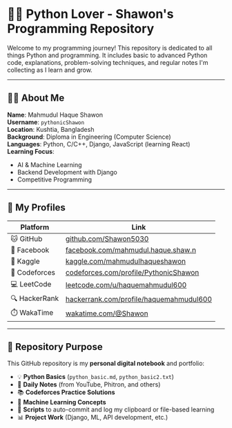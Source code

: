 # 👨‍💻 Python Lover - Shawon's Programming Repository

Welcome to my programming journey! This repository is dedicated to all things Python and programming. It includes basic to advanced Python code, explanations, problem-solving techniques, and regular notes I'm collecting as I learn and grow.

---

## 🧑‍💻 About Me

**Name**: Mahmudul Haque Shawon  
**Username**: `pythonicShawon`  
**Location**: Kushtia, Bangladesh  
**Background**: Diploma in Engineering (Computer Science)  
**Languages**: Python, C/C++, Django, JavaScript (learning React)  
**Learning Focus**:
- AI & Machine Learning
- Backend Development with Django
- Competitive Programming

---

## 🔗 My Profiles

| Platform        | Link                                                                 |
|-----------------|----------------------------------------------------------------------|
| 🐱 GitHub        | [github.com/Shawon5030](https://github.com/Shawon5030)              |
| 📘 Facebook      | [facebook.com/mahmudul.haque.shaw.n](https://facebook.com/mahmudul.haque.shaw.n) |
| 🧠 Kaggle        | [kaggle.com/mahmudulhaqueshawon](https://www.kaggle.com/mahmudulhaqueshawon) |
| 🧮 Codeforces    | [codeforces.com/profile/PythonicShawon](https://codeforces.com/profile/PythonicShawon) |
| 💻 LeetCode      | [leetcode.com/u/haquemahmudul600](https://leetcode.com/u/haquemahmudul600) |
| 🔍 HackerRank    | [hackerrank.com/profile/haquemahmudul600](https://www.hackerrank.com/profile/haquemahmudul600) |
| ⏱️ WakaTime     | [wakatime.com/@Shawon](https://wakatime.com/@Shawon)               |

---

## 📂 Repository Purpose

This GitHub repository is my **personal digital notebook** and portfolio:

- 💡 **Python Basics** (`python_basic.md`, `python_basic2.txt`)
- 📄 **Daily Notes** (from YouTube, Phitron, and others)
- 📚 **Codeforces Practice Solutions**
- 🧠 **Machine Learning Concepts**
- 📌 **Scripts** to auto-commit and log my clipboard or file-based learning
- 📊 **Project Work** (Django, ML, API development, etc.)



